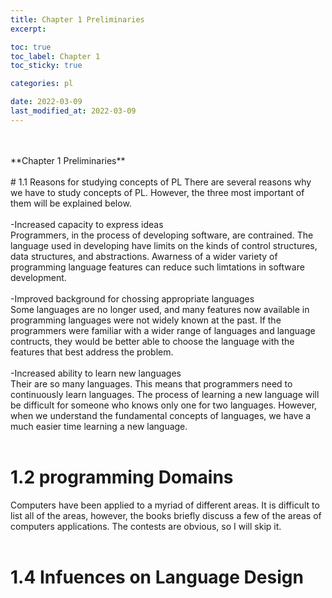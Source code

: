 ```yaml
---
title: Chapter 1 Preliminaries
excerpt:

toc: true
toc_label: Chapter 1
toc_sticky: true

categories: pl

date: 2022-03-09
last_modified_at: 2022-03-09
---
```

<br>
<br>
**Chapter 1   Preliminaries**
<br>
<br>
# 1.1 Reasons for studying concepts of PL
There are several reasons why we have to study concepts of PL. However, the three most important of them will be explained below.<br>
<br>
-Increased capacity to express ideas<br>
Programmers, in the process of developing software, are contrained. The language used in developing have limits on the kinds of control structures, data structures, and abstractions. Awarness of a wider variety of programming language features can reduce such limtations in software development.<br>
<br>
-Improved background for chossing appropriate languages<br>
Some languages are no longer used, and many features now available in programming languages were not widely known at the past. If the programmers were familiar with a wider range of languages and language contructs, they would be better able to choose the language with the features that best address the problem.<br>
<br>
-Increased ability to learn new languages<br>
Their are so many languages. This means that programmers need to continuously learn languages. The process of learning a new language will be difficult for someone who knows only one for two languages. However, when we understand the fundamental concepts of languages, we have a much easier time learning a new language.<br>
<br>

# 1.2 programming Domains
Computers have been applied to a myriad of different areas. It is difficult to list all of the areas, however, the books briefly discuss a few of the areas of computers applications. The contests are obvious, so I will skip it.<br>
<br>

# 1.4 Infuences on Language Design
